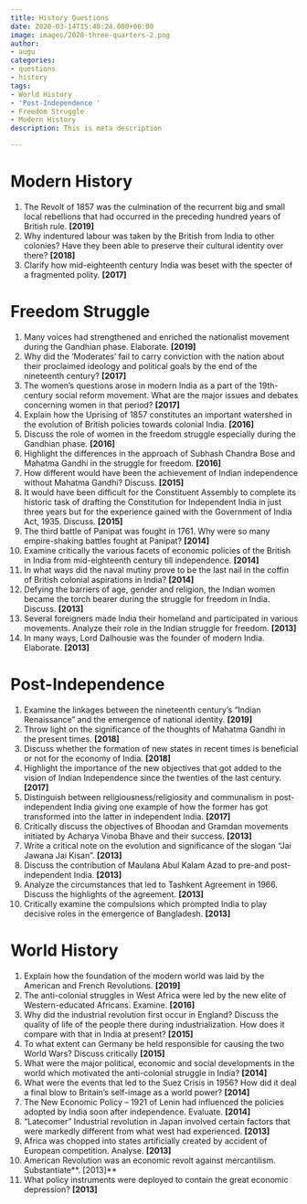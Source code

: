 ```yaml
---
title: History Questions
date: 2020-03-14T15:40:24.000+06:00
image: images/2020-three-quarters-2.png
author:
- augu
categories:
- questions
- history
tags:
- World History
- 'Post-Independence '
- Freedom Struggle
- Modern History
description: This is meta description

---
```

# **Modern History**

1. The Revolt of 1857 was the culmination of the recurrent big and small local rebellions that had occurred in the preceding hundred years of British rule. **\[2019\]**
2. Why indentured labour was taken by the British from India to other colonies? Have they been able to preserve their cultural identity over there? **\[2018\]**
3. Clarify how mid-eighteenth century India was beset with the specter of a fragmented polity. **\[2017\]**

# **Freedom Struggle**

 1. Many voices had strengthened and enriched the nationalist movement during the Gandhian phase. Elaborate. **\[2019\]**
 2. Why did the ‘Moderates’ fail to carry conviction with the nation about their proclaimed ideology and political goals by the end of the nineteenth century? **\[2017\]**
 3. The women’s questions arose in modern India as a part of the 19th-century social reform movement. What are the major issues and debates concerning women in that period? **\[2017\]**
 4. Explain how the Uprising of 1857 constitutes an important watershed in the evolution of British policies towards colonial India. **\[2016\]**
 5. Discuss the role of women in the freedom struggle especially during the Gandhian phase. **\[2016\]**
 6. Highlight the differences in the approach of Subhash Chandra Bose and Mahatma Gandhi in the struggle for freedom. **\[2016\]**
 7. How different would have been the achievement of Indian independence without Mahatma Gandhi? Discuss. **\[2015\]**
 8. It would have been difficult for the Constituent Assembly to complete its historic task of drafting the Constitution for Independent India in just three years but for the experience gained with the Government of India Act, 1935. Discuss. **\[2015\]**
 9. The third battle of Panipat was fought in 1761. Why were so many empire-shaking battles fought at Panipat? **\[2014\]**
10. Examine critically the various facets of economic policies of the British in India from mid-eighteenth century till independence. **\[2014\]**
11. In what ways did the naval mutiny prove to be the last nail in the coffin of British colonial aspirations in India? **\[2014\]**
12. Defying the barriers of age, gender and religion, the Indian women became the torch bearer during the struggle for freedom in India. Discuss. **\[2013\]**
13. Several foreigners made India their homeland and participated in various movements. Analyze their role in the Indian struggle for freedom. **\[2013\]**
14. In many ways, Lord Dalhousie was the founder of modern India. Elaborate. **\[2013\]**

# **Post-Independence**

 1. Examine the linkages between the nineteenth century’s “Indian Renaissance” and the emergence of national identity. **\[2019\]**
 2. Throw light on the significance of the thoughts of Mahatma Gandhi in the present times. **\[2018\]**
 3. Discuss whether the formation of new states in recent times is beneficial or not for the economy of India. **\[2018\]**
 4. Highlight the importance of the new objectives that got added to the vision of Indian Independence since the twenties of the last century. **\[2017\]**
 5. Distinguish between religiousness/religiosity and communalism in post-independent India giving one example of how the former has got transformed into the latter in independent India. **\[2017\]**
 6. Critically discuss the objectives of Bhoodan and Gramdan movements initiated by Acharya Vinoba Bhave and their success. **\[2013\]**
 7. Write a critical note on the evolution and significance of the slogan “Jai Jawana Jai Kisan”. **\[2013\]**
 8. Discuss the contribution of Maulana Abul Kalam Azad to pre-and post-independent India. **\[2013\]**
 9. Analyze the circumstances that led to Tashkent Agreement in 1966. Discuss the highlights of the agreement. **\[2013\]**
10. Critically examine the compulsions which prompted India to play decisive roles in the emergence of Bangladesh. **\[2013\]**

# **World History**

 1. Explain how the foundation of the modern world was laid by the American and French Revolutions. **\[2019\]**
 2. The anti-colonial struggles in West Africa were led by the new elite of Western-educated Africans. Examine. **\[2016\]**
 3. Why did the industrial revolution first occur in England? Discuss the quality of life of the people there during industrialization. How does it compare with that in India at present? **\[2015\]**
 4. To what extent can Germany be held responsible for causing the two World Wars? Discuss critically **\[2015\]**
 5. What were the major political, economic and social developments in the world which motivated the anti-colonial struggle in India? **\[2014\]**
 6. What were the events that led to the Suez Crisis in 1956? How did it deal a final blow to Britain’s self-image as a world power? **\[2014\]**
 7. The New Economic Policy – 1921 of Lenin had influenced the policies adopted by India soon after independence. Evaluate. **\[2014\]**
 8. “Latecomer” Industrial revolution in Japan involved certain factors that were markedly different from what west had experienced. **\[2013\]**
 9. Africa was chopped into states artificially created by accident of European competition. Analyse. **\[2013\]**
10. American Revolution was an economic revolt against mercantilism. Substantiate**. \[2013\]**
11. What policy instruments were deployed to contain the great economic depression? **\[2013\]**